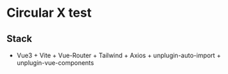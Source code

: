# Circular X test


## Stack

- Vue3 + Vite + Vue-Router + Tailwind + Axios + unplugin-auto-import + unplugin-vue-components
